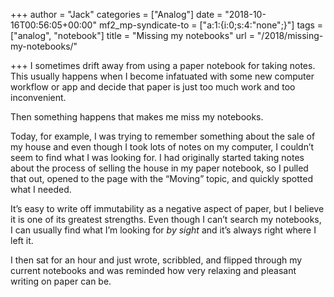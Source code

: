 +++
author = "Jack"
categories = ["Analog"]
date = "2018-10-16T00:56:05+00:00"
mf2_mp-syndicate-to = ["a:1:{i:0;s:4:\"none\";}"]
tags = ["analog", "notebook"]
title = "Missing my notebooks"
url = "/2018/missing-my-notebooks/"

+++
I sometimes drift away from using a paper notebook for taking notes. This usually happens when I become infatuated with some new computer workflow or app and decide that paper is just too much work and too inconvenient.

Then something happens that makes me miss my notebooks. 

Today, for example, I was trying to remember something about the sale of my house and even though I took lots of notes on my computer, I couldn&#8217;t seem to find what I was looking for. I had originally started taking notes about the process of selling the house in my paper notebook, so I pulled that out, opened to the page with the &#8220;Moving&#8221; topic, and quickly spotted what I needed.

It&#8217;s easy to write off immutability as a negative aspect of paper, but I believe it is one of its greatest strengths. Even though I can&#8217;t search my notebooks, I can usually find what I&#8217;m looking for&nbsp;_by sight_&nbsp;and it&#8217;s always right where I left it.

I then sat for an hour and just wrote, scribbled, and flipped through my current notebooks and was reminded how very relaxing and pleasant writing on paper can be.
